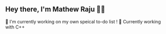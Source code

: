 ## Hey there, I'm Mathew Raju 🙌🏽 


🌱 I'm currently working on my own speical to-do list !
🌵  Currently working with C++ 

